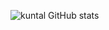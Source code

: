 
![kuntal GitHub stats](https://github-readme-stats.vercel.app/api?username=Ks-developer007&show_icons=true&theme=dark)

